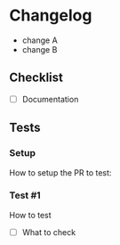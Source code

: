 # Changelog

- change A
- change B

## Checklist

- [ ] Documentation

## Tests

### Setup

How to setup the PR to test:

### Test #1

How to test

- [ ] What to check

